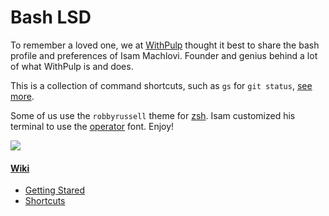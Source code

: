 # Bash LSD

To remember a loved one, we at [WithPulp](http://withpulp.com) thought it best to share the bash profile and preferences of Isam Machlovi. Founder and genius behind a lot of what WithPulp is and does.

This is a collection of command shortcuts, such as `gs` for `git status`, [see more](./wiki/Shortcuts.md).

Some of us use the `robbyrussell` theme for [zsh](https://ohmyz.sh/). Isam customized his terminal to use the [operator](https://www.typography.com/blog/introducing-operator) font. Enjoy!

![](./terminalAndAtom.png)

#### [Wiki](./wiki)

* [Getting Stared](wiki/Getting-Started)
* [Shortcuts](wiki/Shortcuts)

